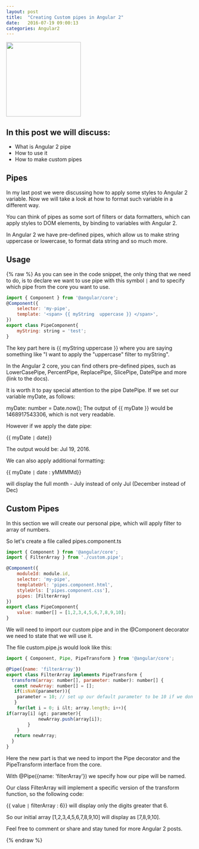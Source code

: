 ```yaml
---
layout: post
title:  "Creating Custom pipes in Angular 2"
date:   2016-07-19 09:00:13
categories: Angular2
---
```


<img src="{{ site.baseurl }}/images/pipe.png" height="200px">


## In this post we will discuss:

* What is Angular 2 pipe
* How to use it
* How to make custom pipes

## Pipes

In my last post we were discussing how to apply some styles to Angular 2 variable. Now we will take a look at how to format such variable in a different way.

You can think of pipes as some sort of filters or data formatters, which can apply styles to DOM elements, by binding to variables with Angular 2.

In Angular 2 we have pre-defined pipes, which allow us to make string uppercase or lowercase, to format data string and so much more.

## Usage
{% raw %}
As you can see in the code snippet, the only thing that we need to do, is to declare we want to use pipe with this symbol  <code>&#124;</code> and to specify which pipe from the core you want to use.


```javascript
import { Component } from '@angular/core';
@Component({
	selector: 'my-pipe',
	template: '<span> {{ myString  uppercase }} </span>',
})
export class PipeComponent{
	myString: string = 'test';
}
```


The key part here is  {{ myString  uppercase  }} where you are saying something like "I want to apply the "uppercase" filter to myString".

In the Angular 2 core, you can find others pre-defined pipes, such as LowerCasePipe, PercentPipe, ReplacePipe, SlicePipe, DatePipe and more (link to the docs).

It is worth it to pay special attention to the pipe DatePipe. If we set our variable myDate, as follows:

myDate: number = Date.now();
The output of {{ myDate }} would be 1468917543306, which is not very readable.

However if we apply the date pipe:

{{ myDate <code>&#124;</code> date}}

The output would be:  ‎Jul‎ ‎19‎, ‎2016.

We can also apply additional formatting:

{{ myDate <code>&#124;</code> date : yMMMMd}}

will display the full month - July instead of only Jul (December instead of Dec)

## Custom Pipes

In this section we will create our personal pipe, which will apply filter to array of numbers.

So let's create a file called pipes.component.ts

~~~js
import { Component } from '@angular/core';
import { FilterArray } from './custom.pipe';

@Component({
	moduleId: module.id,
	selector: 'my-pipe',
	templateUrl: 'pipes.component.html',
	styleUrls: ['pipes.component.css'],
	pipes: [FilterArray]
})
export class PipeComponent{
 	value: number[] = [1,2,3,4,5,6,7,8,9,10];
}

~~~

We will need to import our custom pipe and in the @Component decorator we need to state that we will use it.

The file custom.pipe.js would look like this:

~~~ js
import { Component, Pipe, PipeTransform } from '@angular/core';

@Pipe({name: 'filterArray'})
export class FilterArray implements PipeTransform {
  transform(array: number[], parameter: number): number[] {
   const newArray: number[] = [];
   if(isNaN(parameter)){
   	parameter = 10; // set up our default parameter to be 10 if we don't specify it.
   }
    for(let i = 0; i &lt; array.length; i++){
if(array[i] &gt; parameter){
    		newArray.push(array[i]);
    	}
    }
   return newArray;
  }
}
~~~
Here the new part is that we need to import the Pipe decorator and the PipeTransform interface from the core.

With @Pipe({name: 'filterArray'}) we specify how our pipe will be named.

Our class FilterArray will implement a specific version of the transform function, so the following code:

{{ value <code>&#124;</code> filterArray : 6}}
will display only the digits greater that 6.

So our initial array [1,2,3,4,5,6,7,8,9,10] will display as [7,8,9,10].



Feel free to comment or share and stay tuned for more Angular 2 posts.


{% endraw %}